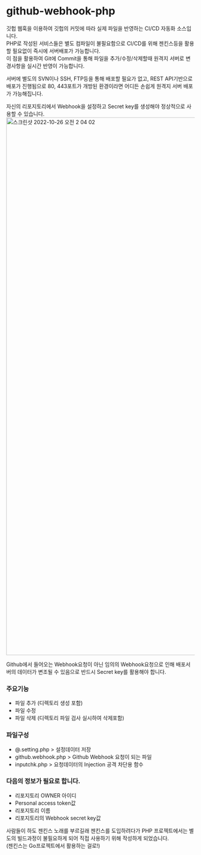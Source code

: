 # github-webhook-php
깃헙 웹훅을 이용하여 깃헙의 커밋에 따라 실제 파일을 반영하는 CI/CD 자동화 소스입니다.  
PHP로 작성된 서비스들은 별도 컴파일이 불필요함으로 CI/CD를 위해 젠킨스등을 활용할 필요없이 즉시에 서버배포가 가능합니다.  
이 점을 활용하여 Git에 Commit을 통해 파일을 추가/수정/삭제할때 원격지 서버로 변경사항을 실시간 반영이 가능합니다.  
  
서버에 별도의 SVN이나 SSH, FTP등을 통해 배포할 필요가 없고, REST API기반으로 배포가 진행됨으로 80, 443포트가 개방된 환경이라면 어디든 손쉽게 원격지 서버 배포가 가능해집니다.  
  
  
자신의 리포지토리에서 Webhook을 설정하고 Secret key를 생성해야 정상적으로 사용할 수 있습니다.
<img width="1435" alt="스크린샷 2022-10-26 오전 2 04 02" src="https://user-images.githubusercontent.com/101985768/197838089-77055441-a948-4fc9-8652-414079121dc1.png">  
  
  
Github에서 들어오는 Webhook요청이 아닌 임의의 Webhook요청으로 인해 배포서버의 데이터가 변조될 수 있음으로 반드시 Secret key를 활용해야 합니다.
  
  
  
### 주요기능  
  
- 파일 추가 (디렉토리 생성 포함)  
- 파일 수정  
- 파일 삭제 (디렉토리 파일 검사 실시하여 삭제포함)  
  
  
  
### 파일구성
  
- @.setting.php > 설정데이터 저장  
- github.webhook.php > Github Webhook 요청이 되는 파일
- inputchk.php > 요청데이터의 Injection 공격 차단용 함수  
  
  
### 다음의 정보가 필요로 합니다.
  
- 리포지토리 OWNER 아이디  
- Personal access token값  
- 리포지토리 이름  
- 리포지토리의 Webhook secret key값  
  
   
  
  
  
사람들이 하도 젠킨스 노래를 부르길래 젠킨스를 도입하려다가 PHP 프로젝트에서는 별도의 빌드과정이 불필요하게 되어 직접 사용하기 위해 작성하게 되었습니다.  
(젠킨스는 Go프로젝트에서 활용하는 걸로!)  